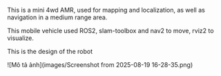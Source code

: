 This is a mini 4wd AMR, used for mapping and localization, as well as navigation in a medium range area.

This mobile vehicle used ROS2, slam-toolbox and nav2 to move, rviz2 to visualize.

This is the design of the robot

![Mô tả ảnh](images/Screenshot from 2025-08-19 16-28-35.png)
